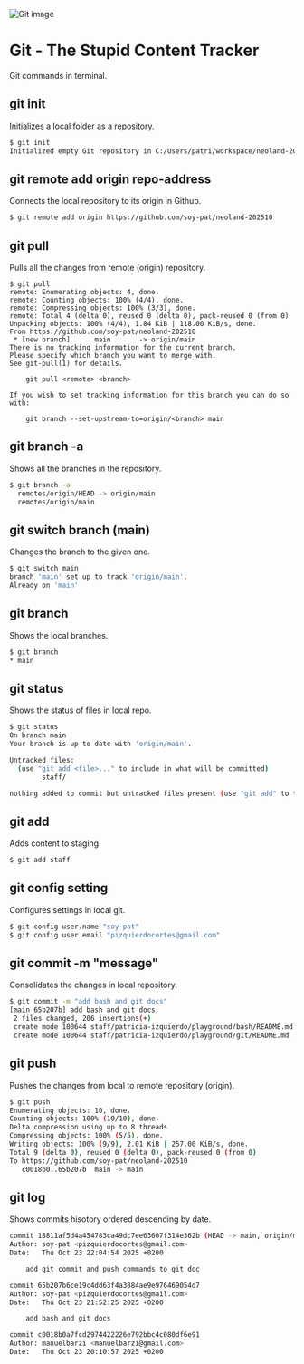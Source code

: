 ![Git image](https://upload.wikimedia.org/wikipedia/commons/thumb/e/e0/Git-logo.svg/1200px-Git-logo.svg.png)

# Git - The Stupid Content Tracker

Git commands in terminal.

## git init

Initializes a local folder as a repository.

```bash
$ git init
Initialized empty Git repository in C:/Users/patri/workspace/neoland-202510/.git/
```

## git remote add origin repo-address

Connects the local repository to its origin in Github.

```bash
$ git remote add origin https://github.com/soy-pat/neoland-202510
```

## git pull

Pulls all the changes from remote (origin) repository.

```
$ git pull
remote: Enumerating objects: 4, done.
remote: Counting objects: 100% (4/4), done.
remote: Compressing objects: 100% (3/3), done.
remote: Total 4 (delta 0), reused 0 (delta 0), pack-reused 0 (from 0)
Unpacking objects: 100% (4/4), 1.84 KiB | 118.00 KiB/s, done.
From https://github.com/soy-pat/neoland-202510
 * [new branch]      main       -> origin/main
There is no tracking information for the current branch.
Please specify which branch you want to merge with.
See git-pull(1) for details.

    git pull <remote> <branch>

If you wish to set tracking information for this branch you can do so with:

    git branch --set-upstream-to=origin/<branch> main
```

## git branch -a

Shows all the branches in the repository.

```bash
$ git branch -a
  remotes/origin/HEAD -> origin/main
  remotes/origin/main
```

## git switch branch (main)

Changes the branch to the given one.

```bash
$ git switch main
branch 'main' set up to track 'origin/main'.
Already on 'main'
```

## git branch

Shows the local branches.

```bash
$ git branch
* main
```

## git status

Shows the status of files in local repo.

```bash
$ git status
On branch main
Your branch is up to date with 'origin/main'.

Untracked files:
  (use "git add <file>..." to include in what will be committed)
        staff/

nothing added to commit but untracked files present (use "git add" to track)
```

## git add

Adds content to staging.

```bash
$ git add staff
```

## git config setting

Configures settings in local git.

```sh
$ git config user.name "soy-pat"
$ git config user.email "pizquierdocortes@gmail.com"
```

## git commit -m "message"

Consolidates the changes in local repository.

```bash
$ git commit -m "add bash and git docs"
[main 65b207b] add bash and git docs
 2 files changed, 206 insertions(+)
 create mode 100644 staff/patricia-izquierdo/playground/bash/README.md
 create mode 100644 staff/patricia-izquierdo/playground/git/README.md
```

## git push

Pushes the changes from local to remote repository (origin).

```bash
$ git push
Enumerating objects: 10, done.
Counting objects: 100% (10/10), done.
Delta compression using up to 8 threads
Compressing objects: 100% (5/5), done.
Writing objects: 100% (9/9), 2.01 KiB | 257.00 KiB/s, done.
Total 9 (delta 0), reused 0 (delta 0), pack-reused 0 (from 0)
To https://github.com/soy-pat/neoland-202510
   c0018b0..65b207b  main -> main
```

## git log

Shows commits hisotory ordered descending by date.

```bash
commit 18811af5d4a454783ca49dc7ee63607f314e362b (HEAD -> main, origin/main, origin/HEAD)
Author: soy-pat <pizquierdocortes@gmail.com>
Date:   Thu Oct 23 22:04:54 2025 +0200

    add git commit and push commands to git doc

commit 65b207b6ce19c4dd63f4a3884ae9e976469054d7
Author: soy-pat <pizquierdocortes@gmail.com>
Date:   Thu Oct 23 21:52:25 2025 +0200

    add bash and git docs

commit c0018b0a7fcd2974422226e792bbc4c080df6e91
Author: manuelbarzi <manuelbarzi@gmail.com>
Date:   Thu Oct 23 20:10:57 2025 +0200
```

